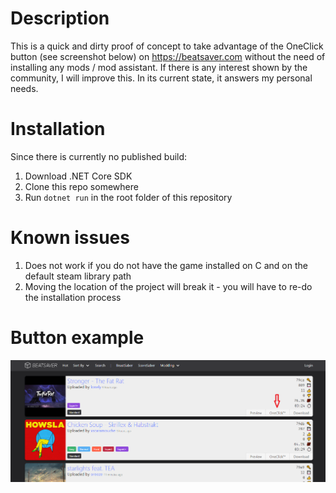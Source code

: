 # Description

This is a quick and dirty proof of concept to take advantage of the OneClick button (see screenshot below) on https://beatsaver.com without the need of installing any mods / mod assistant. If there is any interest shown by the community, I will improve this. In its current state, it answers my personal needs.

# Installation

Since there is currently no published build:

1. Download .NET Core SDK
1. Clone this repo somewhere
1. Run `dotnet run` in the root folder of this repository

# Known issues

1. Does not work if you do not have the game installed on C and on the default steam library path
1. Moving the location of the project will break it - you will have to re-do the installation process

# Button example

![OneClick Button Example](assets/OneClickButton.png)
